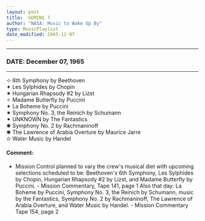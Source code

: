 ```yaml
---
layout: post
title:  GEMINI 7
author: "NASA: Music to Wake Up By"
type: MusicPlaylist
date_modified: 1965-12-07
---
```


----
### DATE: December 07, 1965
----
⊹ 6th Symphony by Beethoven  &nbsp;<br />✦ Les Sylphides by Chopin  &nbsp;<br />✷ Hungarian Rhapsody #2 by Lizst  &nbsp;<br />✧ Madame Butterfly by Puccini  &nbsp;<br />✦ La Boheme by Puccini  &nbsp;<br />✷ Symphony No. 3, the Reinich by Schumann  &nbsp;<br />✦ UNKNOWN by The Fantastics  &nbsp;<br />✺ Symphony No. 2 by Rachmaninoff  &nbsp;<br />✺ The Lawrence of Arabia Overture by Maurice Jarre  &nbsp;<br />✫ Water Music by Handel

#### Comment:
* Mission Control planned to vary the crew's musical diet with upcoming selections scheduled to be: Beethoven's 6th Symphony, Les Sylphides by Chopin, Hungarian Rhapsody #2 by Lizst, and Madame Butterfly by Puccini. - Mission Commentary, Tape 141, page 1 Also that day: La Boheme  by Puccini, Symphony No. 3, the Reinich by Schumann, music by the Fantastics, Symphony No. 2  by Rachmaninoff, The Lawrence of Arabia Overture, and Water Music  by Handel. - Mission Commentary Tape 154, page 2

